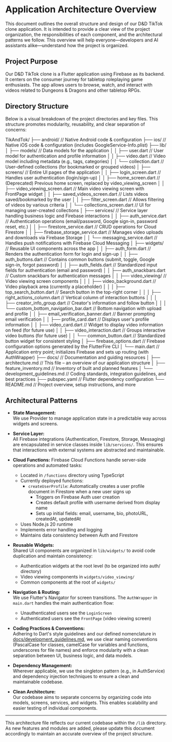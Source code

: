 # Application Architecture Overview

This document outlines the overall structure and design of our D&D TikTok clone application. It is intended to provide a clear view of the project organization, the responsibilities of each component, and the architectural patterns we follow. This overview will help everyone—developers and AI assistants alike—understand how the project is organized.

## Project Purpose

Our D&D TikTok clone is a Flutter application using Firebase as its backend. It centers on the consumer journey for tabletop roleplaying game enthusiasts. The app allows users to browse, watch, and interact with videos related to Dungeons & Dragons and other tabletop RPGs.

## Directory Structure

Below is a visual breakdown of the project directories and key files. This structure promotes modularity, reusability, and clear separation of concerns: 

TikAndTok/
├── android/ // Native Android code & configuration
├── ios/ // Native iOS code & configuration (includes GoogleService-Info.plist)
├── lib/
│ ├── models/ // Data models for the application
│ │ ├── user.dart // User model for authentication and profile information
│ │ ├── video.dart // Video model including metadata (e.g., tags, categories)
│ │ └── collection.dart // User-defined collections (for bookmarked or grouped videos)
│ ├── screens/ // Entire UI pages of the application
│ │ ├── login_screen.dart // Handles user authentication (login/sign-up)
│ │ ├── home_screen.dart // (Deprecated) Previous home screen, replaced by video_viewing_screen
│ │ ├── video_viewing_screen.dart // Main video viewing screen with FrontPage widget
│ │ ├── saved_videos_screen.dart // Lists videos saved/bookmarked by the user
│ │ ├── filter_screen.dart // Allows filtering of videos by various criteria
│ │ └── collections_screen.dart // UI for managing user-created collections
│ ├── services/ // Service layer handling business logic and Firebase interactions
│ │ ├── auth_service.dart // Authentication operations (email/password, Google sign-in, password reset, etc.)
│ │ ├── firestore_service.dart // CRUD operations for Cloud Firestore
│ │ ├── firebase_storage_service.dart // Manages video uploads and downloads via Firebase Storage
│ │ └── messaging_service.dart // Handles push notifications with Firebase Cloud Messaging
│ ├── widgets/ // Reusable UI components across the app
│ │ ├── auth_form.dart // Renders the authentication form for login and sign-up
│ │ ├── auth_buttons.dart // Contains common buttons (submit, toggle, Google sign-in, forgot password)
│ │ ├── auth_fields.dart // Standardized input fields for authentication (email and password)
│ │ ├── auth_snackbars.dart // Custom snackbars for authentication messages
│ │ ├── video_viewing/ // Video viewing screen components
│ │ │ ├── video_background.dart // Video playback area (currently a placeholder)
│ │ │ ├── top_search_button.dart // Search button in the top-right corner
│ │ │ ├── right_actions_column.dart // Vertical column of interaction buttons
│ │ │ ├── creator_info_group.dart // Creator's information and follow button
│ │ │ └── custom_bottom_navigation_bar.dart // Bottom navigation with upload and profile
│ │ ├── email_verification_banner.dart // Banner prompting email verification
│ │ ├── profile_card.dart // Displays user's profile information
│ │ ├── video_card.dart // Widget to display video information on feed (for future use)
│ │ ├── video_interaction.dart // Groups interactive video buttons (for future use)
│ │ └── common_button.dart // Standardized button widget for consistent styling
│ ├── firebase_options.dart // Firebase configuration options generated by the FlutterFire CLI
│ └── main.dart // Application entry point; initializes Firebase and sets up routing (with AuthWrapper)
├── docs/ // Documentation and guiding resources
│ ├── architecture.md // This file – an overview of our application structure
│ ├── feature_inventory.md // Inventory of built and planned features
│ └── development_guidelines.md // Coding standards, integration guidelines, and best practices
├── pubspec.yaml // Flutter dependency configuration
└── README.md // Project overview, setup instructions, and more


## Architectural Patterns

- **State Management:**  
  We use Provider to manage application state in a predictable way across widgets and screens.

- **Service Layer:**  
  All Firebase integrations (Authentication, Firestore, Storage, Messaging) are encapsulated in service classes inside `lib/services/`. This ensures that interactions with external systems are abstracted and maintainable.

- **Cloud Functions:**
  Firebase Cloud Functions handle server-side operations and automated tasks:
  - Located in `/functions` directory using TypeScript
  - Currently deployed functions:
    - `createUserProfile`: Automatically creates a user profile document in Firestore when a new user signs up
      - Triggers on Firebase Auth user creation
      - Creates default profile with username derived from display name
      - Sets up initial fields: email, username, bio, photoURL, createdAt, updatedAt
  - Uses Node.js 20 runtime
  - Implements error handling and logging
  - Maintains data consistency between Auth and Firestore

- **Reusable Widgets:**  
  Shared UI components are organized in `lib/widgets/` to avoid code duplication and maintain consistency:
  - Authentication widgets at the root level (to be organized into auth/ directory)
  - Video viewing components in `widgets/video_viewing/`
  - Common components at the root of `widgets/`

- **Navigation & Routing:**  
  We use Flutter's Navigator for screen transitions. The `AuthWrapper` in `main.dart` handles the main authentication flow:
  - Unauthenticated users see the `LoginScreen`
  - Authenticated users see the `FrontPage` (video viewing screen)

- **Coding Practices & Conventions:**  
  Adhering to Dart's style guidelines and our defined nomenclature in [docs/development_guidelines.md](docs/development_guidelines.md), we use clear naming conventions (PascalCase for classes, camelCase for variables and functions, underscores for file names) and enforce modularity with a clean separation between UI, business logic, and data models.

- **Dependency Management:**  
  Wherever applicable, we use the singleton pattern (e.g., in AuthService) and dependency injection techniques to ensure a clean and maintainable codebase.

- **Clean Architecture:**  
  Our codebase aims to separate concerns by organizing code into models, screens, services, and widgets. This enables scalability and easier testing of individual components.

---

This architecture file reflects our current codebase within the `/lib` directory. As new features and modules are added, please update this document accordingly to maintain an accurate overview of the project structure.
